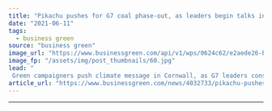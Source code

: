 ```yaml
---
title: "Pikachu pushes for G7 coal phase-out, as leaders begin talks in Cornwall"
date: "2021-06-11"
tags: 
  - business green
source: "business green"
image_url: "https://www.businessgreen.com/api/v1/wps/0624c62/e2aede26-bdc3-4c74-a0c3-d7e16a9428af/1/7O6A7565-pikachu-g7-falmouth-185x114.jpg"
image_fp: "/assets/img/post_thumbnails/60.jpg"
lead: "
 Green campaigners push climate message in Cornwall, as G7 leaders consider fossil fuel car phase out and climate finance commitments ..."
article_url: "https://www.businessgreen.com/news/4032733/pikachu-pushes-g7-coal-phase-leaders-begin-talks-cornwall"
---
```


---
